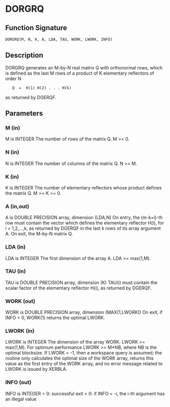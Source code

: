 # DORGRQ

## Function Signature

```fortran
DORGRQ(M, N, K, A, LDA, TAU, WORK, LWORK, INFO)
```

## Description


 DORGRQ generates an M-by-N real matrix Q with orthonormal rows,
 which is defined as the last M rows of a product of K elementary
 reflectors of order N

       Q  =  H(1) H(2) . . . H(k)

 as returned by DGERQF.

## Parameters

### M (in)

M is INTEGER The number of rows of the matrix Q. M >= 0.

### N (in)

N is INTEGER The number of columns of the matrix Q. N >= M.

### K (in)

K is INTEGER The number of elementary reflectors whose product defines the matrix Q. M >= K >= 0.

### A (in,out)

A is DOUBLE PRECISION array, dimension (LDA,N) On entry, the (m-k+i)-th row must contain the vector which defines the elementary reflector H(i), for i = 1,2,...,k, as returned by DGERQF in the last k rows of its array argument A. On exit, the M-by-N matrix Q.

### LDA (in)

LDA is INTEGER The first dimension of the array A. LDA >= max(1,M).

### TAU (in)

TAU is DOUBLE PRECISION array, dimension (K) TAU(i) must contain the scalar factor of the elementary reflector H(i), as returned by DGERQF.

### WORK (out)

WORK is DOUBLE PRECISION array, dimension (MAX(1,LWORK)) On exit, if INFO = 0, WORK(1) returns the optimal LWORK.

### LWORK (in)

LWORK is INTEGER The dimension of the array WORK. LWORK >= max(1,M). For optimum performance LWORK >= M*NB, where NB is the optimal blocksize. If LWORK = -1, then a workspace query is assumed; the routine only calculates the optimal size of the WORK array, returns this value as the first entry of the WORK array, and no error message related to LWORK is issued by XERBLA.

### INFO (out)

INFO is INTEGER = 0: successful exit < 0: if INFO = -i, the i-th argument has an illegal value

